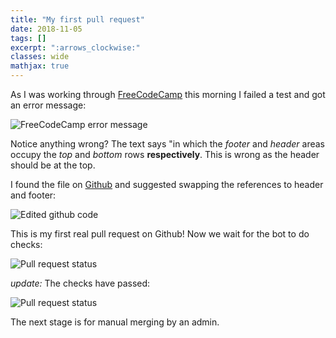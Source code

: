 ```yaml
---
title: "My first pull request"
date: 2018-11-05
tags: []
excerpt: ":arrows_clockwise:"
classes: wide
mathjax: true
---
```


As I was working through [FreeCodeCamp](https://learn.freecodecamp.org/) this morning I failed a test and got an error message:  

<img src="{{ site.url }}{{ site.baseurl }}/assets/images/3-test-text.PNG" alt="FreeCodeCamp error message">

Notice anything wrong? The text says "in which the *footer* and *header* areas occupy the *top* and *bottom* rows **respectively**. This is wrong as the header should be at the top.  

I found the file on [Github](https://github.com/freeCodeCamp/freeCodeCamp) and suggested swapping the references to header and footer:  

<img src="{{ site.url }}{{ site.baseurl }}/assets/images/3-code-change.PNG" alt="Edited github code">

This is my first real pull request on Github! Now we wait for the bot to do checks:  

<img src="{{ site.url }}{{ site.baseurl }}/assets/images/3-pull-status.PNG" alt="Pull request status">

*update:* The checks have passed:  

<img src="{{ site.url }}{{ site.baseurl }}/assets/images/3-checks-passed.PNG" alt="Pull request status">

The next stage is for manual merging by an admin.